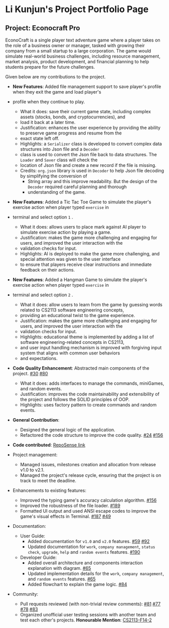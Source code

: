 # Li Kunjun's Project Portfolio Page

## Project: Econocraft Pro

EconoCraft is a single player text adventure game where a player takes on the role of a business owner or manager,
tasked with growing their company from a small startup to a large corporation. The game would simulate real-world
business challenges, including resource management, market analysis, product development, and financial planning to
help students prepare for the future challenges.

Given below are my contributions to the project.

* **New Features**: Added file management support to save player's profile when they exit the game and load player's
* profile when they continue to play.
  * What it does: save their current game state, including complex assets (stocks, bonds, and cryptocurrencies), and 
  * load it back at a later time. 
  * Justification: enhances the user experience by providing the ability to preserve game progress and resume from the 
  * exact state left off.
  * Highlights: a `Serializer` class is developed to convert complex data structures into Json file and a `Decoder` 
  * class is used to convert the Json file back to data structures. The `Loader` and `Saver` class will check the
  * location of Json file and create a new record if the file is missing.
  * Credits: `org.json` library is used in `Decoder` to help Json file decoding by simplifying the conversion of 
    * String array and this improve readability. But the design of the `Decoder` required careful planning and thorough
    * understanding of the game.
* **New Features**: Added a Tic Tac Toe Game to simulate the player's exercise action when player typed `exercise` in 
* terminal and select option `1` .
  * What it does: allows users to place mark against AI player to simulate exercise action by playing a game.
  * Justification: makes the game more challenging and engaging for users, and improved the user interaction with the 
  * validation checks for input.
  * Highlights: AI is deployed to make the game more challenging, and special attention was given to the user interface 
  * to ensure that players receive clear instructions and immediate feedback on their actions.  
* **New Features**: Added a Hangman Game to simulate the player's exercise action when player typed `exercise` in
* terminal and select option `2` .
  * What it does: allow users to learn from the game by guessing words related to CS2113 software engineering concepts, 
  * providing an educational twist to the game experience.
  * Justification: makes the game more challenging and engaging for users, and improved the user interaction with the
  * validation checks for input.
  * Highlights: educational theme is implemented by adding a list of software engineering-related concepts in CS2113,
  * and user input handling mechanism is improved with forgiving input system that aligns with common user behaviors 
  * and expectations.

* **Code Quality Enhancement**: Abstracted main components of the project. [#30](https://github.com/AY2324S2-CS2113-T11-4/tp/pull/30) [#80](https://github.com/AY2324S2-CS2113-T11-4/tp/pull/80)
  * What it does: adds interfaces to manage the commands, miniGames, and random events.
  * Justification: improves the code maintainability and extensibility of the project and follows the SOLID principles of OOP.
  * Highlights: uses factory pattern to create commands and random events.

* **General Contribution**:
  * Designed the general logic of the application.
  * Refactored the code structure to improve the code quality. [#24](https://github.com/AY2324S2-CS2113-T11-4/tp/pull/24) [#156](https://github.com/AY2324S2-CS2113-T11-4/tp/pull/156)

* **Code contributed**: [RepoSense link](https://nus-cs2113-ay2324s2.github.io/tp-dashboard/?search=zminghuiz&breakdown=true&sort=groupTitle%20dsc&sortWithin=title&since=2024-02-23&timeframe=commit&mergegroup=&groupSelect=groupByRepos&checkedFileTypes=docs~functional-code~test-code~other)

* Project management:
  * Managed issues, milestones creation and allocation from release v1.0 to v2.1.
  * Managed the project's release cycle, ensuring that the project is on track to meet the deadline.

* Enhancements to existing features:
  * Improved the typing game's accuracy calculation algorithm. [#156](https://github.com/AY2324S2-CS2113-T11-4/tp/pull/156)
  * Improved the robustness of the file loader. [#189](https://github.com/AY2324S2-CS2113-T11-4/tp/pull/189)
  * Formatted UI output and used ANSI escape codes to improve the game's visual effects in Terminal. [#187](https://github.com/AY2324S2-CS2113-T11-4/tp/pull/187)  [#49](https://github.com/AY2324S2-CS2113-T11-4/tp/issues/49)

* Documentation:
  * User Guide:
    * Added documentation for `v1.0` and `v2.0` features. [#59](https://github.com/AY2324S2-CS2113-T11-4/tp/pull/59) [#92](https://github.com/AY2324S2-CS2113-T11-4/tp/pull/92)
    * Updated documentation for `work`, `company management`, `status check`, `upgrade`, `help` and `random events` features. [#190](https://github.com/AY2324S2-CS2113-T11-4/tp/pull/190)
  * Developer Guide:
    * Added overall architecture and components interaction explanation with diagram. [#65](https://github.com/AY2324S2-CS2113-T11-4/tp/pull/65)
    * Updated implementation details for the `work`, `company management`, and `random events` features. [#65](https://github.com/AY2324S2-CS2113-T11-4/tp/pull/65)
    * Added flowchart to explain the game logic. [#84](https://github.com/AY2324S2-CS2113-T11-4/tp/pull/84)

* Community:
  * Pull requests reviewed (with non-trivial review comments): [#81](https://github.com/AY2324S2-CS2113-T11-4/tp/pull/81#discussion_r1545932644) [#77](https://github.com/AY2324S2-CS2113-T11-4/tp/pull/77#discussion_r1545442772) [#78](https://github.com/AY2324S2-CS2113-T11-4/tp/pull/78#discussion_r1545451873) [#83](https://github.com/AY2324S2-CS2113-T11-4/tp/pull/83#discussion_r1547968340)
  * Organized unofficial user testing sessions with another team and test each other's projects. **Honourable Mention**: [CS2113-F14-2](https://ay2324s2-cs2113-f14-2.github.io/tp/)